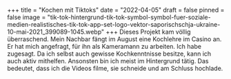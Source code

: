 +++
title = "Kochen mit Tiktoks"
date = "2022-04-05"
draft = false
pinned = false
image = "tik-tok-hintergrund-tik-tok-symbol-symbol-fuer-soziale-medien-realistisches-tik-tok-app-set-logo-vektor-saporischschja-ukraine-10-mai-2021_399089-1045.webp"
+++
Dieses Projekt kam völlig überraschend. Mein Nachbar fängt im August eine Kochlehre im Casino an. Er hat mich angefragt, für ihn als Kameramann zu arbeiten. Ich habe zugesagt. Da ich selbst auch gewisse Kochkenntnisse besitze, kann ich auch aktiv mithelfen. Ansonsten bin ich meist im Hintergrund tätig. Das bedeutet, dass ich die Videos filme, sie schneide und am Schluss hochlade.